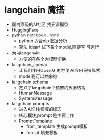 # langchain 魔搭
  - 国内顶级的AI社区 找开源模型
  - HuggingFace
- python notebook .inynb
  - python 适合nlp 数据分析
  - 算法 idear\ 试下某个model,随便写 可运行
- 为何langchain
  - 方便的在各个大模型切换
- langchain_openai 
  - 让我们使用OpenAI 更方便,AI应用保持优秀
  - model是可以抽象的
- langchain.schema
  - 定义了langchain中预置的数据结构
  - HumanMessage
  - SystemMessage
- langchain.prompts
  - 进入AI全栈领域的标志
  - 核心模块,prompt 是主要工作
  - PromptTemplate
    - from_template 生成prompt模板
    - format 填充模板
    
